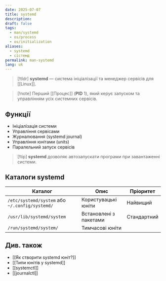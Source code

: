 ```yaml
---
date: 2025-07-07
title: systemd
description: 
draft: false
tags:
  - man/systemd
  - os/process
  - os/initialization
aliases:
  - systemd
  - сістемд
permalink: man-systemd
lang: uk
---
```


> [!tldr]
> **systemd** — система ініціалізації та менеджер сервісів для [[Linux]].

> [!note] Перший [[Процес]] (**PID** 1), який керує запуском та управлінням усіх системних сервісів.

## Функції

- Ініціалізація системи
- Управління сервісами
- Журналювання (systemd journal)
- Управління юнітами (units)
- Паралельний запуск сервісів

> [!tip] **systemd** дозволяє автозапускати програми при завантаженні системи.

## Каталоги systemd

| Каталог                                        | Опис                   | Пріоритет   |
| ---------------------------------------------- | ---------------------- | ----------- |
| `/etc/systemd/system` або `~/.config/systemd/` | Користувацькі юніти    | Найвищий    |
| `/usr/lib/systemd/system`                      | Встановлені з пакетами | Стандартний |
| `/run/systemd/system/`                         | Тимчасові юніти        |             |

## Див. також

- [[Як створити systemd юніт?]]
- [[Типи юнітів у systemd]]
- [[systemctl]]
- [[journalctl]]